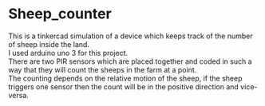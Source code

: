 # Sheep_counter
This is a tinkercad simulation of a device which keeps track of the number of sheep inside the land.<br/>
I used arduino uno 3 for this project.<br/>
There are two PIR sensors which are placed together and coded in such a way that they will count the sheeps in the farm at a point.<br/>
The counting depends on the relative motion of the sheep, if the sheep triggers one sensor then the count will be in the positive direction and vice-versa.<br/>
